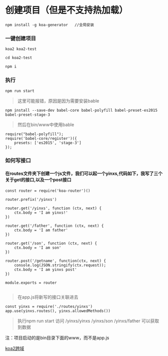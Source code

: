 # 创建项目（但是不支持热加载）

```
npm install -g koa-generator   //全局安装

```

### 一键创建项目

```
koa2 koa2-test

cd koa2-test

npm i
```

### 执行

```
npm run start 
```
> 这里可能报错，原因是因为需要安装bable

```
npm install --save-dev babel-core babel-polyfill babel-preset-es2015 babel-preset-stage-3
```

> 然后在bin/www中使用bable

```
require("babel-polyfill");
require('babel-core/register')({
    presets: ['es2015', 'stage-3']
});
```

### 如何写接口

#### 在routes文件夹下创建一个js文件，我们可以起一个yinxs,代码如下，我写了三个关于get的接口,以及一个post接口
```
const router = require('koa-router')()

router.prefix('/yinxs')

router.get('/yinxs', function (ctx, next) {
    ctx.body = 'I am yinxs!'
})

router.get('/father', function (ctx, next) {
    ctx.body = 'I am father'
})

router.get('/son', function (ctx, next) {
    ctx.body = 'I am son'
})

router.post('/getname', function(ctx, next) {
    console.log(JSON.stringify(ctx.request));
    ctx.body = 'I am yinxs post'
})

module.exports = router


```
> 在app.js将新写的接口关联进去

```
const yinxs = require('./routes/yinxs')
app.use(yinxs.routes(), yinxs.allowedMethods())

```

> 执行npm run start
访问 /yinxs/yinxs   /yinxs/son  /yinxs/father  可以获取到数据


注：项目启动的是bin目录下面的www，而不是app.js

[koa2跨域](https://github.com/zadzbw/koa2-cors)




